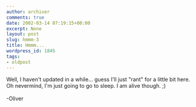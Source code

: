 ```yaml
---
author: archiver
comments: true
date: 2002-03-14 07:19:15+00:00
excerpt: None
layout: post
slug: hmmm-3
title: Hmmm...
wordpress_id: 1845
tags:
- oldpost
---
```


Well, I haven't updated in a while... guess I'll just "rant" for a little bit here. Oh nevermind, I'm just going to go to sleep. I am alive though. ;)<br /><br />-Oliver